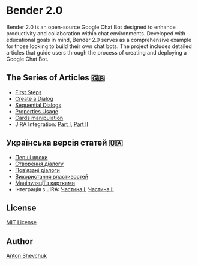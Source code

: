 # Bender 2.0

Bender 2.0 is an open-source Google Chat Bot designed to enhance productivity and collaboration within chat environments. Developed with educational goals in mind, Bender 2.0 serves as a comprehensive example for those looking to build their own chat bots. The project includes detailed articles that guide users through the process of creating and deploying a Google Chat Bot.

## The Series of Articles 🇬🇧

* [First Steps][1]
* [Create a Dialog][3]
* [Sequential Dialogs][5]
* [Properties Usage][7]
* [Cards manipulation][9] 
* JIRA Integration: [Part I][11], [Part II][13]

## Українська версія статей 🇺🇦

* [Перші кроки][2]
* [Створення діалогу][4]
* [Пов’язані діалоги][6]
* [Використання властивостей][8]
* [Маніпуляції з картками][10]
* Інтеграція з JIRA: [Частина I][12], [Частина II][14]

[1]: https://medium.com/@AntonShevchuk/google-chat-bot-first-steps-d051bc67d6b9
[2]: https://anton.shevchuk.name/google/google-chat-bot-first-steps/

[3]: https://medium.com/@AntonShevchuk/google-chat-bot-create-a-dialog-1f397cb2d7cd
[4]: https://anton.shevchuk.name/google/google-chat-bot-create-first-dialog/

[5]: https://medium.com/@AntonShevchuk/google-chat-bot-related-dialogs-9fee9db2ca14
[6]: https://anton.shevchuk.name/google/google-chat-bot-sequential-dialogs/

[7]: https://medium.com/@AntonShevchuk/google-chat-bot-properties-f9eae0d2e277
[8]: https://anton.shevchuk.name/google/google-chat-bot-properties/

[9]: https://medium.com/@AntonShevchuk/google-chat-bot-interaction-and-card-updates-e2d5dc995f78
[10]: https://anton.shevchuk.name/google/google-chat-bot-interactions-and-card-updates/

[11]: https://medium.com/@AntonShevchuk/google-chat-bot-integrate-jira-part-i-ab0c63b98850
[12]: https://anton.shevchuk.name/google/google-chat-bot-jira-integration-part-one/

[13]: https://medium.com/@AntonShevchuk/google-chat-bot-integrate-jira-part-two-5141d7aeca4b
[14]: https://anton.shevchuk.name/google/google-chat-bot-jira-integration-part-two/

## License
 
[MIT License](https://github.com/AntonShevchuk/bender-2.0/blob/main/LICENSE)

## Author

[Anton Shevchuk](https://anton.shevchuk.name/)
